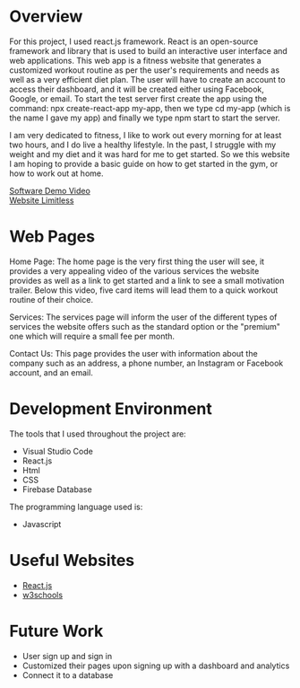# Overview

For this project, I used react.js framework. React is an open-source framework and library that is used to build an interactive user interface and web applications. This web app is a fitness website that generates a customized workout routine as per the user's requirements and needs as well as a very efficient diet plan. The user will have to create an account to access their dashboard, and it will be created either using Facebook, Google, or email. To start the test server first create the app using the command: npx create-react-app my-app, then we type cd my-app (which is the name I gave my app) and finally we type npm start to start the server.

I am very dedicated to fitness, I like to work out every morning for at least two hours, and I do live a healthy lifestyle. In the past, I struggle with my weight and my diet and it was hard for me to get started. So we this website I am hoping to provide a basic guide on how to get started in the gym, or how to work out at home. 

[Software Demo Video](https://youtu.be/KJmF3bufJ1s)<br>
[Website Limitless](https://limitless-adc29.firebaseapp.com/)

# Web Pages

Home Page: The home page is the very first thing the user will see, it provides a very appealing video of the various services the website provides as well as a link to get started and a link to see a small motivation trailer. Below this video, five card items will lead them to a quick workout routine of their choice.

Services: The services page will inform the user of the different types of services the website offers such as the standard option or the "premium" one which will require a small fee per month.

Contact Us: This page provides the user with information about the company such as an address, a phone number, an Instagram or Facebook account, and an email.

# Development Environment

The tools that I used throughout the project are:
* Visual Studio Code
* React.js
* Html
* CSS
* Firebase Database

The programming language used is:
* Javascript

# Useful Websites

* [React.js](https://reactjs.org/)
* [w3schools](https://www.w3schools.com/whatis/whatis_react.asp)

# Future Work
* User sign up and sign in
* Customized their pages upon signing up with a dashboard and analytics
* Connect it to a database